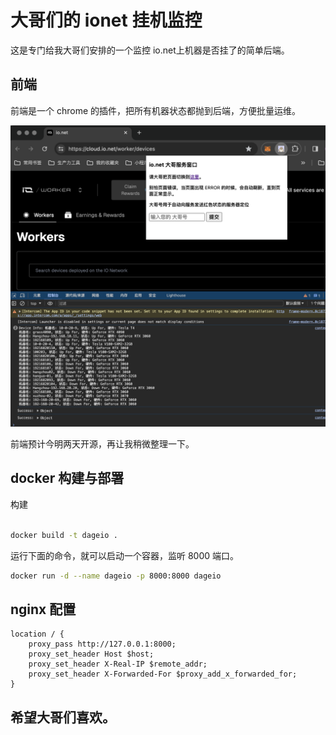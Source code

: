 
# 大哥们的 ionet 挂机监控

这是专门给我大哥们安排的一个监控 io.net上机器是否挂了的简单后端。

## 前端
前端是一个 chrome 的插件，把所有机器状态都抛到后端，方便批量运维。

![dage.png](dage.png)

前端预计今明两天开源，再让我稍微整理一下。

## docker 构建与部署

构建
```bash

docker build -t dageio .
```

运行下面的命令，就可以启动一个容器，监听 8000 端口。
```bash
docker run -d --name dageio -p 8000:8000 dageio
```

## nginx 配置

```nginx
location / {
    proxy_pass http://127.0.0.1:8000;
    proxy_set_header Host $host;
    proxy_set_header X-Real-IP $remote_addr;
    proxy_set_header X-Forwarded-For $proxy_add_x_forwarded_for;
}
```

## 希望大哥们喜欢。
